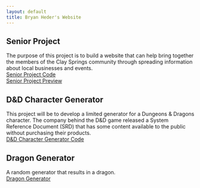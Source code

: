 ```yaml
---
layout: default
title: Bryan Heder's Website
---
```

<h2>Senior Project</h2>
<p>
  The purpose of this project is to build a website 
  that can help bring together the members of the Clay Springs community 
  through spreading information about local businesses and events.
  <br>
  <a href="https://github.com/BEHeder/BEHeder.github.io/tree/main/Senior%20Project">
    Senior Project Code
  </a>
  <br>
  <a href="https://html-preview.github.io/?url=https://github.com/BEHeder/BEHeder.github.io/blob/main/Senior%20Project/index.html">
    Senior Project Preview
  </a>
</p>

<h2>D&D Character Generator</h2>
<p>
  This project will be to develop a limited generator for a Dungeons & Dragons character. 
  The company behind the D&D game released a System Reference Document (SRD) that has 
  some content available to the public without purchasing their products.
  <br>
  <a href="https://github.com/BEHeder/BEHeder.github.io/tree/main/BEHeder_char_gen">
    D&D Character Generator Code
  </a>
</p>

<h2>Dragon Generator</h2>
<p>
  A random generator that results in a dragon.
  <br>
  <a href="https://beheder.github.io/dragongen.html/">Dragon Generator</a>
</p>
